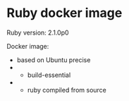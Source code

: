 Ruby docker image
==================================================

Ruby version: 2.1.0p0

Docker image:
- based on Ubuntu precise
- + build-essential
- + ruby compiled from source
